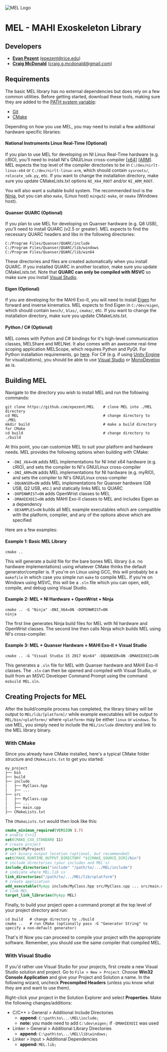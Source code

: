 
![MEL Logo](https://raw.githubusercontent.com/epezent/MEL/master/logo.png)

# MEL - MAHI Exoskeleton Library

## Developers

- **[Evan Pezent](http://evanpezent.com)** (epezent@rice.edu)
- **[Craig McDonald](http://craiggmcdonald.com/)** (craig.g.mcdonald@gmail.com)

## Requirements

The basic MEL library has no external dependencies but does rely on a few common utilities. Before getting started, download these tools, making sure they are added to the [PATH system variable](https://www.java.com/en/download/help/path.xml):

- [Git](https://git-scm.com/downloads)
- [CMake](https://cmake.org/)

Depending on how you use MEL, you may need to install a few additional hardware specific libraries:

#### National Instruments Linux Real-Time (Optional)

If you plan to use MEL for developing on NI Linux Real-Time hardware (e.g. cRIO), you'll need to install NI's GNU/Linux cross-compiler [[x64](http://www.ni.com/download/labview-real-time-module-2017/6762/en/)] [[ARM](http://www.ni.com/download/labview-real-time-module-2017/6761/en/)]. MEL expects the top level of the compiler directories to be in `C:/dev/nirlt-linux-x64` or `C:/dev/nirlt-linux-arm`, which should contain `sysroots/`, `relocate_sdk.py`, etc. If you want to change the installation directory, make sure you update CMakeLists.txt options `NI_X64_ROOT` and/or `NI_ARM_ROOT`.

You will also want a suitable build system. The recommended tool is the [Ninja](https://ninja-build.org/), but you can also `make`, (Linux host) `mingw32-make`, or `nmake` (Windows host).

#### Quanser QUARC (Optional)

If you plan to use MEL for developing on Quanser hardware (e.g. Q8 USB), you'll need to install QUARC (v2.5 or greater). MEL expects to find the necessary QUARC headers and libs in the following directories:
```shell
C:/Program Files/Quanser/QUARC/include
C:/Program Files/Quanser/QUARC/lib/windows
C:/Program Files/Quanser/QUARC/lib/win64
```
These directories and files are created automatically when you install QUARC. If you installed QUARC in another location, make sure you update CMakeLists.txt. Note that **QUARC can only be compiled with MSVC** so make sure you install [Visual Studio](https://www.visualstudio.com/).

#### Eigen (Optional)

If you are developing for the MAHI Exo-II, you will need to install [Eigen](http://eigen.tuxfamily.org/index.php?title=Main_Page) for forward and inverse kinematics. MEL expects to find Eigen in `C:/dev/eigen`, which should contain `bench/`, `blas/`, `cmake/`, etc. If you want to change the installation directory, make sure you update CMakeLists.txt.

#### Python / C# (Optional)

MEL comes with Python and C# bindings for it's high-level communication classes, MELShare and MELNet. It also comes with an awesome real-time scoping application MELScope, which requires Python and PyQt. For Python installation requirements, go [here](https://github.com/epezent/MEL/tree/master/python). For C# (e.g. if using [Unity Engine](https://unity3d.com/) for visualizations), you should be able to use [Visual Studio](https://www.visualstudio.com/) or [MonoDevelop](http://www.monodevelop.com/) as is.

## Building MEL

Navigate to the directory you wish to install MEL and run the following commands:

```shell
git clone https://github.com/epezent/MEL    # clone MEL into ./MEL directory
cd MEL                                      # change directory to ./MEL
mkdir build                                 # make a build directory for CMake
cd build                                    # change directory to ./build
```

At this point, you can customize MEL to suit your platform and hardware needs. MEL provides the following options when building with CMake:

* `-DNI_X64=ON` adds MEL implementations for NI Intel x64 hardware (e.g. cRIO), and sets the compiler to NI's GNU/Linux cross-compiler
* `-DNI_ARM=ON` adds MEL implementations for NI hardware (e.g. myRIO), and sets the compiler to NI's GNU/Linux cross-compiler
* `-DQUANSER=ON` adds MEL implementations for Quanser hardware (Q8 USB, Q2 USB, etc.) and statically links MEL to QUARC
* `-DOPENWRIST=ON` adds OpenWrist classes to MEL
* `-DMAHIEXOII=ON` adds MAHI Exo-II classes to MEL and includes Eigen as a dependency
* `-DEXAMPLES=ON` builds all MEL example executables which are compatible with the platform, compiler, and any of the options above which are specified

Here are a few examples:

#### Example 1: Basic MEL Library
```shell
cmake ..
```
This will generate a build file for the bare bones MEL library (i.e. no hardware implementations) using whatever CMake thinks the default generator/compiler is. If you're on Linux using GCC, this will probably be a `makefile` in which case you simple run `make` to compile MEL. If you're on Windows using MSVC, this will be a `.sln` file which you can open, edit, compile, and debug using Visual Studio.

#### Example 2: MEL + NI Hardware + OpenWrist + Ninja
```shell
cmake .. -G "Ninja" -DNI_X64=ON -DOPENWRIST=ON
ninja
```
The first line generates Ninja build files for MEL with NI hardware and OpenWrist classes. The second line then calls Ninja which builds MEL using NI's cross-compiler.

#### Example 3: MEL + Quanser Hardware + MAHI Exo-II + Visual Studio
```shell
cmake .. -G "Visual Studio 15 2017 Win64" -DQUANSER=ON -DMAHIEXOII=ON
```
This generates a `.sln` file for MEL with Quanser hardware and MAHI Exo-II classes. The `.sln` can then be opened and compiled with Visual Studio, or built from an MSVC Developer Command Prompt using the command `msbuild MEL.sln`.

## Creating Projects for MEL

After the build/compile process has completed, the library binary will be output to `MEL/lib/[platform]/` while example executables will be output to `MEL/bin/<platform>/` where `<platform>` may be either `linux` or `windows`. To use MEL, you simply need to include the `MEL/include` directory and link to the MEL library binary.

### With CMake

Since you already have CMake installed, here's a typical CMake folder structure and `CMakeLists.txt` to get you started:
```
my_project
├── bin
├── build
├── include
|   ├── MyClass.hpp
|   ├── ...
├── src
|   ├── MyClass.cpp
|   ├── ...
|   ├── main.cpp
├── CMakeLists.txt
```

The `CMakeLists.txt` would then look like this:

```cmake
cmake_minimum_required(VERSION 3.7)
# enable C++11
set(CMAKE_CXX_STANDARD 11)
# create project
project(MyProject)
# set binary output location (optional, but recommended)
set(CMAKE_RUNTIME_OUTPUT_DIRECTORY "${CMAKE_SOURCE_DIR}/bin")
# include directories (your includes and MEL's)
include_directories("include" "/path/to/.../MEL/include")
# indicate where MEL.lib is
link_directories("/path/to/.../MEL/lib/<platform")
# create application
add_executable(MyApp include/MyClass.hpp src/MyClass.cpp ... src/main.cpp)
# link MEL
target_link_libraries(MyApp MEL)
```
Finally, to build your project open a command prompt at the top level of your project directory and run:
```shell
cd build   # change directory to ./build
cmake ..   # run CMake (optionally pass -G "Generator String" to specify a non-default generator)
```
That's it! Now you can proceed to compile your project with the appropriate software. Remember, you should use the same compiler that compiled MEL.

### With Visual Studio

If you'd rather use Visual Studio for your projects, first create a new Visual Studio solution and project. Go to ``File > New > Project``. Choose **Win32 Console Application**  and give your Project and Solution a name. In the following wizard, uncheck **Precompiled Headers** (unless you know what they are and want to use them).

Right-click your project in the Solution Explorer and select **Properties**. Make the following changes/additions:

- C/C++ > General > Additional Include Directories
    - **append:** `C:\path\to\...\MEL\include;`
    - **note:** you made need to add `C:\dev\eigen;` if `-DMAHIEXOII` was used
- Linker > General > Additional Library Directories
    - **append:** `C:\path\to\...\MEL\lib\windows;`
- Linker > Input > Additional Dependencies
    - **append:** `MEL.lib;`
